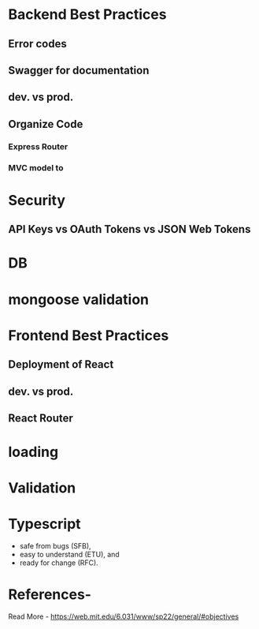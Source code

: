 # Backend Best Practices
## Error codes
## Swagger for documentation
## dev. vs prod.
## Organize Code
### Express Router
### MVC model to

# Security
## API Keys vs OAuth Tokens vs JSON Web Tokens


# DB
# mongoose validation

# Frontend Best Practices
## Deployment of React
## dev. vs prod.
## React Router
# loading
# Validation

# Typescript
- safe from bugs (SFB),
- easy to understand (ETU), and
- ready for change (RFC).

# References- 
Read More - https://web.mit.edu/6.031/www/sp22/general/#objectives